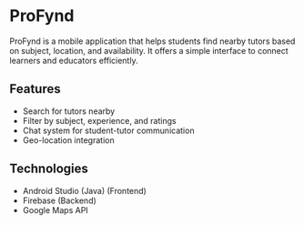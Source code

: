 # ProFynd

ProFynd is a mobile application that helps students find nearby tutors based on subject, location, and availability. It offers a simple interface to connect learners and educators efficiently.

## Features

- Search for tutors nearby
- Filter by subject, experience, and ratings
- Chat system for student-tutor communication
- Geo-location integration

## Technologies

- Android Studio (Java) (Frontend)
- Firebase (Backend)
- Google Maps API

 
